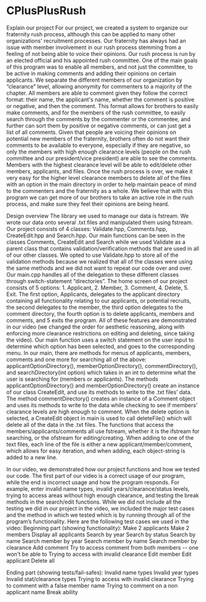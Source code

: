 # CPlusPlusRush
Explain our project
For our project, we created a system to organize our fraternity rush process, although this can be applied to many other organizations' recruitment processes. Our fraternity has always had an issue with member involvement in our rush process stemming from a feeling of not being able to voice their opinions. Our rush process is run by an elected official and his appointed rush committee. One of the main goals of this program was to enable all members, and not just the committee, to be active in making comments and adding their opinions on certain applicants. We separate the different members of our organization by “clearance” level, allowing anonymity for commenters to a majority of the chapter. All members are able to comment given they follow the correct format: their name, the applicant's name, whether the comment is positive or negative, and then the comment. This format allows for brothers to easily make comments, and for the members of the rush committee, to easily search through the comments by the commenter or the commentee, and further can sort them by positive or negative comments, or can just get a list of all comments. Given that people are voicing their opinions on potential new members of the fraternity, brothers often do not want their comments to be available to everyone, especially if they are negative, so only the members with high enough clearance levels (people on the rush committee and our president/vice president) are able to see the comments. Members with the highest clearance level will be able to edit/delete other members, applicants, and files. Once the rush process is over, we make it very easy for the higher level clearance members to delete all of the files with an option in the main directory in order to help maintain peace of mind to the commenters and the fraternity as a whole. We believe that with this program we can get more of our brothers to take an active role in the rush process, and make sure they feel their opinions are being heard. 


Design overview
The library we used to manage our data is fstream. We wrote our data onto several .txt files and manipulated them using fstream. Our project consists of 4 classes: Validate.hpp, Comments.hpp, CreateEdit.hpp and Search.hpp. Our main functions can be seen in the classes Comments, CreateEdit and Search while we used Validate as a parent class that contains validation/verification methods that are used in all of our other classes. We opted to use Validate.hpp to store all of the validation methods because we realized that all of the classes were using the same methods and we did not want to repeat our code over and over. Our main.cpp handles all of the delegation to these different classes through switch-statement “directories”. The home screen of our project consists of 5 options: 1. Applicant, 2. Member, 3. Comment, 4. Delete, 5. Exit. The first option, Applicants, delegates to the applicant directory containing all functionality relating to our applicants, or potential recruits, the second delegates to the member, the third option delegates to the comment directory, the fourth option is to delete applicants, members and comments, and 5 exits the program. All of these features are demonstrated in our video (we changed the order for aesthetic reasoning, along with enforcing more clearance restrictions on editing and deleting, since taking the video). Our main function uses a switch statement on the user input to determine which option has been selected, and goes to the corresponding menu. In our main, there are methods for menus of applicants, members, comments and one more for searching all of the above: applicantOptionDirectory(), memberOptionDirectory(), commentDirectory(), and searchDirectory(int option) which takes in an int to determine what the user is searching for (members or applicants). The methods applicantOptionDirectory() and memberOptionDirectory() create an instance of our class CreateEdit, and use its methods to write to the .txt files’ data. The method commentDirectory() creates an instance of a Comment object and uses its methods to write to the data while checking to see if members’ clearance levels are high enough to comment. When the delete option is selected, a CreateEdit object in main is used to call deleteFile() which will delete all of the data in the .txt files. The functions that access the members/applicants/comments all use fstream, whether it is the ifstream for searching, or the ofstream for editing/creating. When adding to one of the text files, each line of the file is either a new applicant/member/comment, which allows for easy iteration, and when adding, each object-string is added to a new line.  

In our video, we demonstrated how our project functions and how we tested our code. The first part of our video is a correct usage of our program, while the end is incorrect usage and how the program responds. For example, enter invalid name types, invalid years/clearance/status levels, trying to access areas without high enough clearance, and testing the break methods in the search/edit functions.
While we did not include all the testing we did in our project in the video, we included the major test cases and the method in which we tested which is by running through all of the program’s functionality. Here are the following test cases we used in the video:
Beginning part (showing functionality):
Make 2 applicants 
Make 2 members
Display all applicants
Search by year
Search by status
Search by name
Search member by year
Search member by name
Search member by clearance
Add comment
Try to access comment from both members -- one won't be able to
Trying to access with invalid clearance
Edit member
Edit applicant 
Delete all

Ending part (showing tests/fail-safes):
Invalid name types
Invalid year types
Invalid stat/clearance types
Trying to access with invalid clearance
Trying to comment with a false member name
Trying to comment on a non applicant name
Break ability

